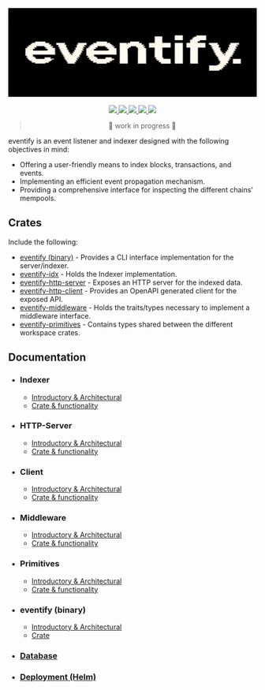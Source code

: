 <div align="center">
    <a href="https://github.com/lbkolev/fieri">
        <img width="750px" height="180px" src=".github/logo.png">
    </a>
</div>

<p align="center">
    <a href="https://github.com/lbkolev/eventify/blob/master/LICENSE-MIT">
        <img src="https://img.shields.io/badge/license-MIT-blue.svg">
    </a>
    <a href="https://github.com/lbkolev/eventify/blob/master/LICENSE-APACHE">
        <img src="https://img.shields.io/badge/license-APACHE2.0-blue.svg">
    </a>
    <a href="https://crates.io/crates/eventify">
        <img src="https://img.shields.io/crates/v/eventify.svg">
    </a>
    <a href="https://github.com/lbkolev/eventify/actions?query=workflow%3ACI+branch%3Amaster">
        <img src="https://github.com/lbkolev/eventify/actions/workflows/ci.yml/badge.svg">
    </a>
    <a href="https://docs.rs/eventify">
        <img src="https://img.shields.io/docsrs/eventify/latest">
    </a>
</p>

> <p align="center"> 🚧 work in progress 🚧<p>

eventify is an event listener and indexer designed with the following objectives in mind:

- Offering a user-friendly means to index blocks, transactions, and events.
- Implementing an efficient event propagation mechanism.
- Providing a comprehensive interface for inspecting the different chains' mempools.

## Crates

Include the following:

- [eventify (binary)](./crates/eventify/) - Provides a CLI interface implementation for the server/indexer.
- [eventify-idx](./crates/eventify-idx) - Holds the Indexer implementation.
- [eventify-http-server](./crates/eventify-http-server) - Exposes an HTTP server for the indexed data.
- [eventify-http-client](.crates//eventify-http-client) - Provides an OpenAPI generated client for the exposed API.
- [eventify-middleware](./crates/eventify-middleware) - Holds the traits/types necessary to implement a middleware interface.
- [eventify-primitives](./crates/eventify-primitives) - Contains types shared between the different workspace crates.

## Documentation

- ### Indexer

  - [Introductory & Architectural](./crates/eventify-idx/README.md)
  - [Crate & functionality](https://crates.io/crates/eventify-idx)

- ### HTTP-Server

  - [Introductory & Architectural](./crates/eventify-http-server/README.md)
  - [Crate & functionality](https://crates.io/crates/eventify-http-server)

- ### Client

  - [Introductory & Architectural](./crates/eventify-http-client/README.md)
  - [Crate & functionality](https://crates.io/crates/eventify-http-client)

- ### Middleware

  - [Introductory & Architectural](./crates/eventify-middleware/README.md)
  - [Crate & functionality](https://crates.io/crates/eventify-middleware)

- ### Primitives

  - [Introductory & Architectural](./crates/eventify-primitives/README.md)
  - [Crate & functionality](https://crates.io/crates/eventify-primitives)

- ### eventify (binary)

  - [Introductory & Architectural](./crates/eventify/README.md)
  - [Crate](https://crates.io/crates/eventify)

- ### [Database](./docs/database.md)
- ### [Deployment (Helm)](./docs/deploy-helm.md)
